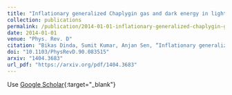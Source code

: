 ```yaml
---
title: "Inflationary generalized Chaplygin gas and dark energy in light of the Planck and BICEP2 experiments"
collection: publications
permalink: /publication/2014-01-01-inflationary-generalized-chaplygin-gas-and-dark-energy-in-light-of-the-planck-and-bicep2-experiments
date: 2014-01-01
venue: "Phys. Rev. D"
citation: "Bikas Dinda, Sumit Kumar, Anjan Sen, “Inflationary generalized Chaplygin gas and dark energy in light of the Planck and BICEP2 experiments.” Phys. Rev. D, 2014."
doi: "10.1103/PhysRevD.90.083515"
arxiv: "1404.3683"
url_pdf: "https://arxiv.org/pdf/1404.3683"
---
```


Use [Google Scholar](https://scholar.google.com/scholar?q=Inflationary+generalized+Chaplygin+gas+and+dark+energy+in+light+of+the+Planck+and+BICEP2+experiments){:target="_blank"}

